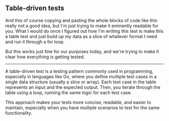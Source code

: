 ## Table-driven tests 

And this of course copying and pasting the whole blocks of code like this really not a good idea, but I'm just trying to make it eminently readable for you. What I would do once I figured out how I'm writing this test is make this a table test and just build up my data as a slice of whatever format I need and run it through a for loop.

But this works just fine for our purposes today, and we're trying to make it clear how everything is getting tested.

*****

A table-driven test is a testing pattern commonly used in programming, especially in languages like Go, where you define multiple test cases in a single data structure (usually a slice or array). Each test case in the table represents an input and the expected output. Then, you iterate through the table using a loop, running the same logic for each test case.

This approach makes your tests more concise, readable, and easier to maintain, especially when you have multiple scenarios to test for the same functionality.


